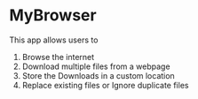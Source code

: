 # MyBrowser
This app allows users to 
1. Browse the internet
2. Download multiple files from a webpage
3. Store the Downloads in a custom location
4. Replace existing files or Ignore duplicate files
